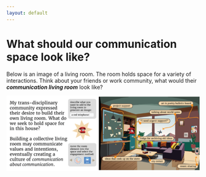 ```yaml
---
layout: default
---
```

# What should our communication space look like?
Below is an image of a living room. The room holds space for a variety of interactions. Think about your friends or work community, what would their ***communication living room*** look like? 

![](media/MESH-CAP_summary-graphics-HIGH-RES-02.png)

